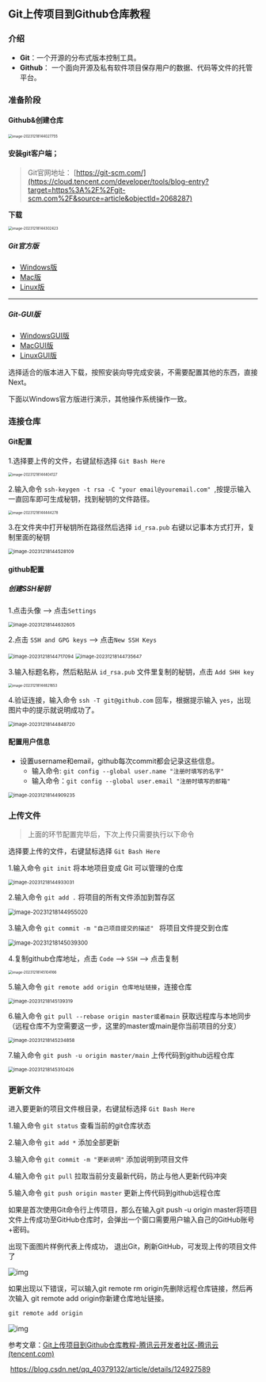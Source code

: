 ## Git上传项目到Github仓库教程

### 介绍

- **Git**：一个开源的分布式版本控制工具。
- **Github**： 一个面向开源及私有软件项目保存用户的数据、代码等文件的托管平台。

### 准备阶段

#### Github&创建仓库

<img src="../../../AppData/Roaming/Typora/typora-user-images/image-20231218144027755.png" alt="image-20231218144027755" style="zoom: 50%;" />



#### 安装git客户端；

> Git官网地址： [https://git-scm.com/](https://cloud.tencent.com/developer/tools/blog-entry?target=https%3A%2F%2Fgit-scm.com%2F&source=article&objectId=2068287)

**下载**

<img src="../../../AppData/Roaming/Typora/typora-user-images/image-20231218144302423.png" alt="image-20231218144302423" style="zoom:50%;" />

##### Git官方版

- [Windows版](https://cloud.tencent.com/developer/tools/blog-entry?target=https%3A%2F%2Fgit-scm.com%2Fdownload%2Fwin&source=article&objectId=2068287)
- [Mac版](https://cloud.tencent.com/developer/tools/blog-entry?target=https%3A%2F%2Fgit-scm.com%2Fdownload%2Fmac&source=article&objectId=2068287)
- [Linux版](https://cloud.tencent.com/developer/tools/blog-entry?target=https%3A%2F%2Fgit-scm.com%2Fdownload%2Flinux&source=article&objectId=2068287)

------

##### Git-GUI版

- [WindowsGUI版](https://cloud.tencent.com/developer/tools/blog-entry?target=https%3A%2F%2Fgit-scm.com%2Fdownload%2Fgui%2Fwindows&source=article&objectId=2068287)
- [MacGUI版](https://cloud.tencent.com/developer/tools/blog-entry?target=https%3A%2F%2Fgit-scm.com%2Fdownload%2Fgui%2Fmac&source=article&objectId=2068287)
- [LinuxGUI版](https://cloud.tencent.com/developer/tools/blog-entry?target=https%3A%2F%2Fgit-scm.com%2Fdownload%2Fgui%2Flinux&source=article&objectId=2068287)

选择适合的版本进入下载，按照安装向导完成安装，不需要配置其他的东西，直接Next。

下面以Windows官方版进行演示，其他操作系统操作一致。

### 连接仓库

#### Git配置

1.选择要上传的文件，右键鼠标选择 `Git Bash Here`

<img src="../../../AppData/Roaming/Typora/typora-user-images/image-20231218144404127.png" alt="image-20231218144404127" style="zoom:50%;" />

2.输入命令 `ssh-keygen -t rsa -C "your email@youremail.com" `,按提示输入一直回车即可生成秘钥，找到秘钥的文件路径。

<img src="../../../AppData/Roaming/Typora/typora-user-images/image-20231218144444278.png" alt="image-20231218144444278" style="zoom:50%;" />



3.在文件夹中打开秘钥所在路径然后选择 `id_rsa.pub` 右键以记事本方式打开，复制里面的秘钥

<img src="../../../AppData/Roaming/Typora/typora-user-images/image-20231218144528109.png" alt="image-20231218144528109" style="zoom: 67%;" />

#### github配置

##### 创建SSH秘钥

1.点击头像 --> 点击`Settings`

<img src="../../../AppData/Roaming/Typora/typora-user-images/image-20231218144632605.png" alt="image-20231218144632605" style="zoom: 67%;" />

2.点击 `SSH and GPG keys` --> 点击`New SSH Keys`

<img src="../../../AppData/Roaming/Typora/typora-user-images/image-20231218144717094.png" alt="image-20231218144717094" style="zoom: 67%;" />



<img src="../../../AppData/Roaming/Typora/typora-user-images/image-20231218144735647.png" alt="image-20231218144735647" style="zoom:67%;" />



3.输入标题名称，然后粘贴从 `id_rsa.pub` 文件里复制的秘钥，点击 `Add SHH key` 

<img src="../../../AppData/Roaming/Typora/typora-user-images/image-20231218144821653.png" alt="image-20231218144821653" style="zoom:50%;" />



4.验证连接，输入命令 `ssh -T git@github.com` 回车，根据提示输入 `yes`，出现图片中的提示就说明成功了。

<img src="../../../AppData/Roaming/Typora/typora-user-images/image-20231218144848720.png" alt="image-20231218144848720" style="zoom:67%;" />

#### 配置用户信息

- 设置username和email，github每次commit都会记录这些信息。
	- 输入命令: `git config --global user.name "注册时填写的名字" `
	- 输入命令：`git config --global user.email "注册时填写的邮箱" `

<img src="../../../AppData/Roaming/Typora/typora-user-images/image-20231218144909235.png" alt="image-20231218144909235" style="zoom:67%;" />



### 上传文件

> 上面的环节配置完毕后，下次上传只需要执行以下命令

选择要上传的文件，右键鼠标选择 `Git Bash Here`

1.输入命令 ` git init ` 将本地项目变成 Git 可以管理的仓库

<img src="../../../AppData/Roaming/Typora/typora-user-images/image-20231218144933031.png" alt="image-20231218144933031" style="zoom:67%;" />

2.输入命令 ` git add . ` 将项目的所有文件添加到暂存区

<img src="../../../AppData/Roaming/Typora/typora-user-images/image-20231218144955020.png" alt="image-20231218144955020" style="zoom:80%;" />

3.输入命令 `git commit -m "自己项目提交的描述" ` 将项目文件提交到仓库

<img src="../../../AppData/Roaming/Typora/typora-user-images/image-20231218145039300.png" alt="image-20231218145039300" style="zoom:80%;" />



4.复制github仓库地址，点击 `Code` --> `SSH` --> 点击复制

<img src="../../../AppData/Roaming/Typora/typora-user-images/image-20231218145104166.png" alt="image-20231218145104166" style="zoom: 50%;" />



5.输入命令 ` git remote add origin 仓库地址链接 `，连接仓库

<img src="../../../AppData/Roaming/Typora/typora-user-images/image-20231218145139319.png" alt="image-20231218145139319" style="zoom: 67%;" />

6.输入命令 `git pull --rebase origin master或者main` 获取远程库与本地同步（远程仓库不为空需要这一步，这里的master或main是你当前项目的分支）

<img src="../../../AppData/Roaming/Typora/typora-user-images/image-20231218145234858.png" alt="image-20231218145234858" style="zoom:67%;" />

7.输入命令 `git push -u origin master/main` 上传代码到github远程仓库

<img src="../../../AppData/Roaming/Typora/typora-user-images/image-20231218145310426.png" alt="image-20231218145310426" style="zoom:67%;" />

### 更新文件

进入要更新的项目文件根目录，右键鼠标选择 `Git Bash Here`

1.输入命令 `git status` 查看当前的git仓库状态

2.输入命令 `git add *` 添加全部更新

3.输入命令 `git commit -m "更新说明"` 添加说明到项目文件

4.输入命令 `git pull` 拉取当前分支最新代码，防止与他人更新代码冲突

5.输入命令 `git push origin master`  更新上传代码到github远程仓库



如果是首次使用Git命令行上传项目，那么在输入git push -u origin master将项目文件上传成功至GitHub仓库时，会弹出一个窗口需要用户输入自己的GitHub账号+密码。


 出现下面图片样例代表上传成功， 退出Git，刷新GitHub，可发现上传的项目文件了

![img](https://img-blog.csdnimg.cn/0c6c0b19530e404ea13539b316707c71.png)



如果出现以下错误，可以输入git remote rm origin先删除远程仓库链接，然后再次输入 git remote add origin你新建仓库地址链接。

```csharp
git remote add origin
```

![img](https://img-blog.csdnimg.cn/be5e9febf394453cb3017aff987541d3.png)

参考文章：[Git上传项目到Github仓库教程-腾讯云开发者社区-腾讯云 (tencent.com)](https://cloud.tencent.com/developer/article/2068287)

​					https://blog.csdn.net/qq_40379132/article/details/124927589
